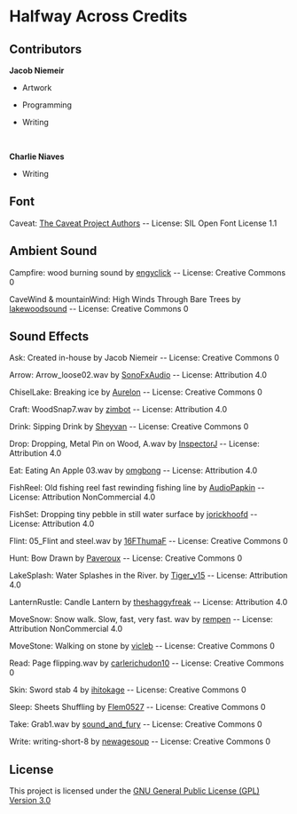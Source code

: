 # Halfway Across Credits
## Contributors
**Jacob Niemeir**

* Artwork

* Programming

* Writing
</br>

**Charlie Niaves**

* Writing

## Font
Caveat: [The Caveat Project Authors](https://github.com/googlefonts/caveat) -- License: SIL Open Font License 1.1

## Ambient Sound

Campfire: wood burning sound by [engyclick](https://freesound.org/s/713604/) -- License: Creative Commons 0

CaveWind & mountainWind: High Winds Through Bare Trees by [lakewoodsound](https://freesound.org/s/719095/) -- License: Creative Commons 0

## Sound Effects

Ask: Created in-house by Jacob Niemeir -- License: Creative Commons 0

Arrow: Arrow_loose02.wav by [SonoFxAudio](https://freesound.org/s/649334/) -- License: Attribution 4.0

ChiselLake: Breaking ice by [Aurelon](https://freesound.org/s/422621/) -- License: Creative Commons 0

Craft: WoodSnap7.wav by [zimbot](https://freesound.org/s/89400/) -- License: Attribution 4.0

Drink: Sipping Drink by [Sheyvan](https://freesound.org/s/471078/) -- License: Creative Commons 0

Drop: Dropping, Metal Pin on Wood, A.wav by [InspectorJ](https://freesound.org/s/414437/) -- License: Attribution 4.0

Eat: Eating An Apple 03.wav by [omgbong](https://freesound.org/s/411595/) -- License: Attribution 4.0

FishReel: Old fishing reel fast rewinding fishing line by [AudioPapkin](https://freesound.org/s/716635/) -- License: Attribution NonCommercial 4.0

FishSet: Dropping tiny pebble in still water surface by [jorickhoofd](https://freesound.org/s/160119/) -- License: Attribution 4.0

Flint: 05_Flint and steel.wav by [16FThumaF](https://freesound.org/s/499027/) -- License: Creative Commons 0

Hunt: Bow Drawn by [Paveroux](https://freesound.org/s/490556/) -- License: Creative Commons 0

LakeSplash: Water Splashes in the River. by [Tiger_v15](https://freesound.org/s/223968/) -- License: Attribution 4.0

LanternRustle: Candle Lantern by [theshaggyfreak](https://freesound.org/s/315762/) -- License: Attribution 4.0

MoveSnow: Snow walk. Slow, fast, very fast. wav by [rempen](https://freesound.org/s/556060/) -- License: Attribution NonCommercial 4.0

MoveStone: Walking on stone by [vicleb](https://freesound.org/s/712859/) -- License: Creative Commons 0

Read: Page flipping.wav by [carlerichudon10](https://freesound.org/s/466375/) -- License: Creative Commons 0

Skin: Sword stab 4 by [ihitokage](https://freesound.org/s/395365/) -- License: Creative Commons 0

Sleep: Sheets Shuffling by [Flem0527](https://freesound.org/s/629974/) -- License: Creative Commons 0

Take: Grab1.wav by [sound_and_fury](https://freesound.org/s/652661/) -- License: Creative Commons 0

Write: writing-short-8 by [newagesoup](https://freesound.org/s/335518/) -- License: Creative Commons 0

## License
This project is licensed under the [GNU General Public License (GPL) Version 3.0](https://www.gnu.org/licenses/gpl-3.0.html)
